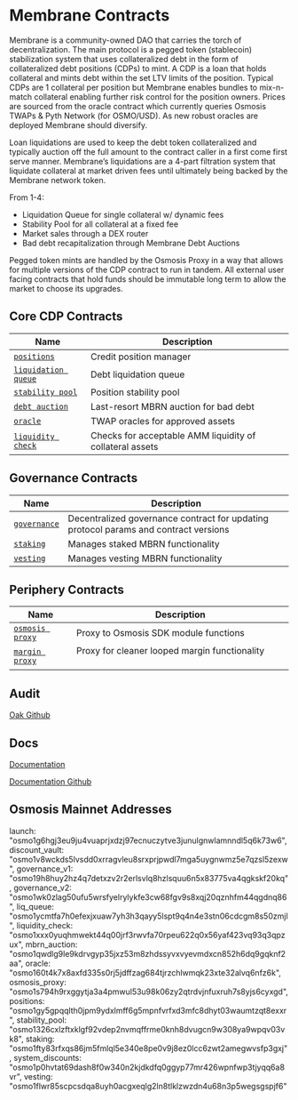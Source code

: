 
# Membrane Contracts

Membrane is a community-owned DAO that carries the torch of decentralization. The main protocol is a pegged token (stablecoin) stabilization system that uses collateralized debt in the form of collateralized debt positions (CDPs) to mint. A CDP is a loan that holds collateral and mints debt within the set LTV limits of the position. Typical CDPs are 1 collateral per position but Membrane enables bundles to mix-n-match collateral enabling further risk control for the position owners. Prices are sourced from the oracle contract which currently queries Osmosis TWAPs & Pyth Network (for OSMO/USD). As new robust oracles are deployed Membrane should diversify.

Loan liquidations are used to keep the debt token collateralized and typically auction off the full amount to the contract caller in a first come first serve manner. Membrane’s liquidations are a 4-part filtration system that liquidate collateral at market driven fees until ultimately being backed by the Membrane network token. 

From 1-4: 
- Liquidation Queue for single collateral w/ dynamic fees 
- Stability Pool for all collateral at a fixed fee
- Market sales through a DEX router
- Bad debt recapitalization through Membrane Debt Auctions

Pegged token mints are handled by the Osmosis Proxy in a way that allows for multiple versions of the CDP contract to run in tandem. All external user facing contracts that hold funds should be immutable long term to allow the market to choose its upgrades. 

## Core CDP Contracts

| Name                                                       | Description                                  |
| ---------------------------------------------------------- | -------------------------------------------- |
| [`positions`](contracts/cdp)                               | Credit position manager                      |
| [`liquidation queue`](contracts/liq-queue)                   | Debt liquidation queue                       |
| [`stability pool`](contracts/stability-pool)               | Position stability pool                      |
| [`debt auction`](contracts/debt_auction)                   | Last-resort MBRN auction for bad debt        |
| [`oracle`](contracts/oracle)                               | TWAP oracles for approved assets             |
| [`liquidity check`](contracts/liquidity_check)             | Checks for acceptable AMM liquidity of collateral assets ‎ ‎  ‎ ‎ ‎ ‎ ‎ ‎ ‎ ‎ ‎ ‎ ‎ ‎ ‎ ‎ ‎ ‎ ‎ ‎ ‎ ‎ ‎ ‎ ‎ ‎ ‎ ‎ ‎‎ ‎ ‎ ‎ ‎ ‎ ‎ ‎ ‎ ‎ ‎ ‎ ‎ |

## Governance Contracts

| Name                                                       | Description                                  |
| ---------------------------------------------------------- | -------------------------------------------- |
| [`governance`](contracts/governance)                       | Decentralized governance contract for updating protocol params and contract versions |
| [`staking`](contracts/staking)                             | Manages staked MBRN functionality            |
| [`vesting`](contracts/vesting)                             | Manages vesting MBRN functionality           |

## Periphery Contracts

| Name                                                       | Description                                  |
| ---------------------------------------------------------- | -------------------------------------------- |
| [`osmosis proxy`](contracts/osmosis-proxy)                 | Proxy to Osmosis SDK module functions        |
| [`margin proxy`](contracts/margin-proxy)                   | Proxy for cleaner looped margin functionality    ‎ ‎  ‎ ‎ ‎ ‎ ‎ ‎ ‎ ‎ ‎ ‎ ‎ ‎ ‎ ‎ ‎ ‎ ‎ ‎ ‎ ‎ ‎ ‎ ‎ ‎ ‎ ‎ ‎‎ ‎ ‎ ‎ ‎ ‎ ‎ ‎ ‎ ‎ ‎ ‎ ‎  ‎ ‎  ‎ ‎ ‎ ‎ ‎ ‎ ‎ ‎ ‎ ‎ ‎ ‎ ‎ ‎ ‎ ‎ ‎ ‎ ‎  |

## Audit
[Oak Github](https://github.com/oak-security/audit-reports/blob/master/Membrane/2023-06-15%20Audit%20Report%20-%20Membrane%20v1.0.pdf)

## Docs
[Documentation](https://membrane-finance.gitbook.io/membrane-docs-1/)

[Documentation Github](https://github.com/triccs/membrane-docs)

## Osmosis Mainnet Addresses
launch: "osmo1g6hgj3eu9ju4vuaprjxdzj97ecnuczytve3junulgnwlamnndl5q6k73w6",
discount_vault: "osmo1v8wckds5lvsdd0xrragvleu8srxprjpwdl7mga5uygnwmz5e7qzsl5zexw",
governance_v1: "osmo19h8huy2hz4q7detxzv2r2erlsvlq8hzlsquu6n5x83775va4qgkskf20kq",
governance_v2: "osmo1wk0zlag50ufu5wrsfyelrylykfe3cw68fgv9s8xqj20qznhfm44qgdnq86",
liq_queue: "osmo1ycmtfa7h0efexjxuaw7yh3h3qayy5lspt9q4n4e3stn06cdcgm8s50zmjl",
liquidity_check: "osmo1xxx0yuqhmwekt44q00jrf3rwvfa70rpeu622q0x56yaf423vq93q3qpzux",
mbrn_auction: "osmo1qwdlg9le9kdrvgyp35jxz53m8zhdssyvxvyevmdxcn852h6dq9gqknf2aa",
oracle: "osmo160t4k7x8axfd335s0rj5jdffzag684tjrzchlwmqk23xte32alvq6nfz6k",
osmosis_proxy: "osmo1s794h9rxggytja3a4pmwul53u98k06zy2qtrdvjnfuxruh7s8yjs6cyxgd",
positions: "osmo1gy5gpqqlth0jpm9ydxlmff6g5mpnfvrfxd3mfc8dhyt03waumtzqt8exxr",
stability_pool: "osmo1326cxlzftxklgf92vdep2nvmqffrme0knh8dvugcn9w308ya9wpqv03vk8",
staking: "osmo1fty83rfxqs86jm5fmlql5e340e8pe0v9j8ez0lcc6zwt2amegwvsfp3gxj",
system_discounts: "osmo1p0hvtat69dash8f0w340n2kjdkdfq0ggyp77mr426wpnfwp3tjyqq6a8vr",
vesting: "osmo1flwr85scpcsdqa8uyh0acgxeqlg2ln8tlklzwzdn4u68n3p5wegsgspjf6"
